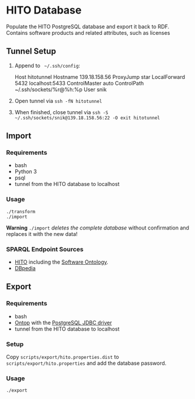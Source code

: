 # HITO Database
Populate the HITO PostgreSQL database and export it back to RDF.
Contains software products and related attributes, such as licenses

## Tunnel Setup

1. Append to ` ~/.ssh/config`:

    Host hitotunnel
    Hostname 139.18.158.56
    ProxyJump  star
    LocalForward 5432 localhost:5433
    ControlMaster auto
    ControlPath ~/.ssh/sockets/%r@%h:%p
    User snik

2. Open tunnel via `ssh -fN hitotunnel`
 
3. When finished, close tunnel via `ssh -S ~/.ssh/sockets/snik@139.18.158.56:22 -O exit hitotunnel`

## Import

### Requirements
* bash
* Python 3
* psql
* tunnel from the HITO database to localhost

### Usage

    ./transform
    ./import

**Warning**
`./import` *deletes the complete database* without confirmation and replaces it with the new data!

### SPARQL Endpoint Sources
* [HITO](https://hitontology.eu/sparql) including the [Software Ontology](https://www.ebi.ac.uk/ols/ontologies/swo/terms?iri=http://www.ebi.ac.uk/swo/).
* [DBpedia](https://dbpedia.org/sparql)

## Export
### Requirements
* bash
* [Ontop](https://ontop-vkg.org/guide/cli.html) with the [PostgreSQL JDBC driver](https://jdbc.postgresql.org/)
* tunnel from the HITO database to localhost

### Setup

Copy `scripts/export/hito.properties.dist` to `scripts/export/hito.properties` and add the database password.

### Usage
    ./export

